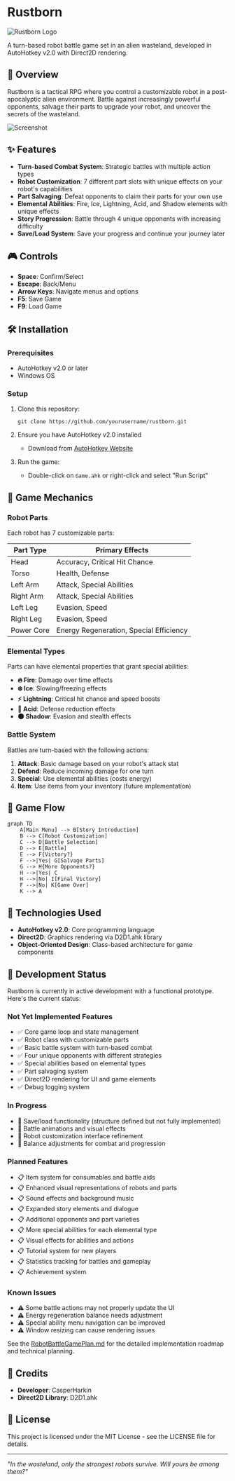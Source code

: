 # Rustborn

![Rustborn Logo](Logo.webp)

A turn-based robot battle game set in an alien wasteland, developed in AutoHotkey v2.0 with Direct2D rendering.

## 🤖 Overview

Rustborn is a tactical RPG where you control a customizable robot in a post-apocalyptic alien environment. Battle against increasingly powerful opponents, salvage their parts to upgrade your robot, and uncover the secrets of the wasteland.

<!-- Screenshot will be added once available -->
![Screenshot](gameplay.png)

## ✨ Features

- **Turn-based Combat System**: Strategic battles with multiple action types
- **Robot Customization**: 7 different part slots with unique effects on your robot's capabilities
- **Part Salvaging**: Defeat opponents to claim their parts for your own use
- **Elemental Abilities**: Fire, Ice, Lightning, Acid, and Shadow elements with unique effects
- **Story Progression**: Battle through 4 unique opponents with increasing difficulty
- **Save/Load System**: Save your progress and continue your journey later

## 🎮 Controls

- **Space**: Confirm/Select
- **Escape**: Back/Menu
- **Arrow Keys**: Navigate menus and options
- **F5**: Save Game
- **F9**: Load Game

## 🛠️ Installation

### Prerequisites

- AutoHotkey v2.0 or later
- Windows OS

### Setup

1. Clone this repository:
   ```
   git clone https://github.com/yourusername/rustborn.git
   ```

2. Ensure you have AutoHotkey v2.0 installed
   - Download from [AutoHotkey Website](https://www.autohotkey.com/)

3. Run the game:
   - Double-click on `Game.ahk` or right-click and select "Run Script"

## 🎲 Game Mechanics

### Robot Parts

Each robot has 7 customizable parts:

| Part Type  | Primary Effects                        |
|------------|---------------------------------------|
| Head       | Accuracy, Critical Hit Chance         |
| Torso      | Health, Defense                       |
| Left Arm   | Attack, Special Abilities             |
| Right Arm  | Attack, Special Abilities             |
| Left Leg   | Evasion, Speed                        |
| Right Leg  | Evasion, Speed                        |
| Power Core | Energy Regeneration, Special Efficiency|

### Elemental Types

Parts can have elemental properties that grant special abilities:

- **🔥 Fire**: Damage over time effects
- **❄️ Ice**: Slowing/freezing effects
- **⚡ Lightning**: Critical hit chance and speed boosts
- **🧪 Acid**: Defense reduction effects
- **🌑 Shadow**: Evasion and stealth effects

### Battle System

Battles are turn-based with the following actions:

1. **Attack**: Basic damage based on your robot's attack stat
2. **Defend**: Reduce incoming damage for one turn
3. **Special**: Use elemental abilities (costs energy)
4. **Item**: Use items from your inventory (future implementation)

## 🔄 Game Flow

```mermaid
graph TD
    A[Main Menu] --> B[Story Introduction]
    B --> C[Robot Customization]
    C --> D[Battle Selection]
    D --> E[Battle]
    E --> F{Victory?}
    F -->|Yes| G[Salvage Parts]
    G --> H{More Opponents?}
    H -->|Yes| C
    H -->|No| I[Final Victory]
    F -->|No| K[Game Over]
    K --> A
```

## 🧰 Technologies Used

- **AutoHotkey v2.0**: Core programming language
- **Direct2D**: Graphics rendering via D2D1.ahk library
- **Object-Oriented Design**: Class-based architecture for game components



## 🚧 Development Status

Rustborn is currently in active development with a functional prototype. Here's the current status:

### Not Yet Implemented Features
- ✅ Core game loop and state management
- ✅ Robot class with customizable parts
- ✅ Basic battle system with turn-based combat
- ✅ Four unique opponents with different strategies
- ✅ Special abilities based on elemental types
- ✅ Part salvaging system
- ✅ Direct2D rendering for UI and game elements
- ✅ Debug logging system

### In Progress
- 🔄 Save/load functionality (structure defined but not fully implemented)
- 🔄 Battle animations and visual effects
- 🔄 Robot customization interface refinement
- 🔄 Balance adjustments for combat and progression

### Planned Features
- 📋 Item system for consumables and battle aids
- 📋 Enhanced visual representations of robots and parts
- 📋 Sound effects and background music
- 📋 Expanded story elements and dialogue
- 📋 Additional opponents and part varieties
- 📋 More special abilities for each elemental type
- 📋 Visual effects for abilities and actions
- 📋 Tutorial system for new players
- 📋 Statistics tracking for battles and gameplay
- 📋 Achievement system

### Known Issues
- ⚠️ Some battle actions may not properly update the UI
- ⚠️ Energy regeneration balance needs adjustment
- ⚠️ Special ability menu navigation can be improved
- ⚠️ Window resizing can cause rendering issues

See the [RobotBattleGamePlan.md](RobotBattleGamePlan.md) for the detailed implementation roadmap and technical planning.

## 👥 Credits

- **Developer**: CasperHarkin
- **Direct2D Library**: D2D1.ahk

## 📄 License

This project is licensed under the MIT License - see the LICENSE file for details.

---

*"In the wasteland, only the strongest robots survive. Will yours be among them?"*